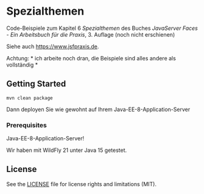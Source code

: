 # Spezialthemen

Code-Beispiele zum Kapitel 6 *Spezialthemen* des Buches 
*JavaServer Faces - Ein Arbeitsbuch für die Praxis*, 3. Auflage (noch nicht erschienen)

Siehe auch <https://www.jsfpraxis.de>.

Achtung: * ich arbeite noch dran, die Beispiele sind alles andere als vollständig *

## Getting Started
```
mvn clean package
```
Dann deployen Sie wie gewohnt auf Ihrem Java-EE-8-Application-Server


### Prerequisites

Java-EE-8-Application-Server!

Wir haben mit WildFly 21 unter Java 15 getestet. 



## License

See the [LICENSE](LICENSE.txt) file for license rights and limitations (MIT).
